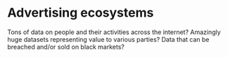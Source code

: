 # Advertising ecosystems

Tons of data on people and their activities across the internet? Amazingly huge datasets representing value to various parties? Data that can be breached and/or sold on black markets? 
